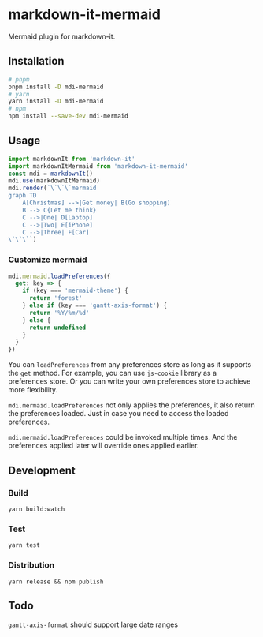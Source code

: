 # markdown-it-mermaid

Mermaid plugin for markdown-it.

## Installation

```sh
# pnpm
pnpm install -D mdi-mermaid
# yarn
yarn install -D mdi-mermaid
# npm
npm install --save-dev mdi-mermaid
```

## Usage

```js
import markdownIt from 'markdown-it'
import markdownItMermaid from 'markdown-it-mermaid'
const mdi = markdownIt()
mdi.use(markdownItMermaid)
mdi.render(`\`\`\`mermaid
graph TD
    A[Christmas] -->|Get money| B(Go shopping)
    B --> C{Let me think}
    C -->|One| D[Laptop]
    C -->|Two| E[iPhone]
    C -->|Three| F[Car]
\`\`\``)
```

### Customize mermaid

```js
mdi.mermaid.loadPreferences({
  get: key => {
    if (key === 'mermaid-theme') {
      return 'forest'
    } else if (key === 'gantt-axis-format') {
      return '%Y/%m/%d'
    } else {
      return undefined
    }
  }
})
```

You can `loadPreferences` from any preferences store as long as it supports the `get` method. For example, you can use `js-cookie` library as a preferences store. Or you can write your own preferences store to achieve more flexibility.

`mdi.mermaid.loadPreferences` not only applies the preferences, it also return the preferences loaded. Just in case you need to access the loaded preferences.

`mdi.mermaid.loadPreferences` could be invoked multiple times. And the preferences applied later will override ones applied earlier.

## Development

### Build

```
yarn build:watch
```

### Test

```
yarn test
```

### Distribution

```
yarn release && npm publish
```

## Todo

`gantt-axis-format` should support large date ranges

